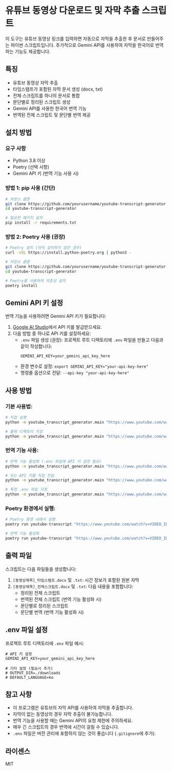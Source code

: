 # 유튜브 동영상 다운로드 및 자막 추출 스크립트

이 도구는 유튜브 동영상 링크를 입력하면 자동으로 자막을 추출한 후 문서로 만들어주는 파이썬 스크립트입니다. 추가적으로 Gemini API를 사용하여 자막을 한국어로 번역하는 기능도 제공합니다.

## 특징

- 유튜브 동영상 자막 추출
- 타임스탬프가 포함된 자막 문서 생성 (docx, txt)
- 전체 스크립트를 하나의 문서로 통합
- 문단별로 정리된 스크립트 생성
- Gemini API를 사용한 한국어 번역 기능
- 번역된 전체 스크립트 및 문단별 번역 제공

## 설치 방법

### 요구 사항

- Python 3.8 이상
- Poetry (선택 사항)
- Gemini API 키 (번역 기능 사용 시)

### 방법 1: pip 사용 (간단)

```bash
# 저장소 클론
git clone https://github.com/yourusername/youtube-transcript-generator.git
cd youtube-transcript-generator

# 필요한 패키지 설치
pip install -r requirements.txt
```

### 방법 2: Poetry 사용 (권장)

```bash
# Poetry 설치 (아직 설치하지 않은 경우)
curl -sSL https://install.python-poetry.org | python3 -

# 저장소 클론
git clone https://github.com/yourusername/youtube-transcript-generator.git
cd youtube-transcript-generator

# Poetry를 사용하여 의존성 설치
poetry install
```

## Gemini API 키 설정

번역 기능을 사용하려면 Gemini API 키가 필요합니다:

1. [Google AI Studio](https://makersuite.google.com/app/apikey)에서 API 키를 발급받으세요.
2. 다음 방법 중 하나로 API 키를 설정하세요:
   - `.env` 파일 생성 (권장): 프로젝트 루트 디렉토리에 `.env` 파일을 만들고 다음과 같이 작성합니다:
     ```
     GEMINI_API_KEY=your_gemini_api_key_here
     ```
   - 환경 변수로 설정: `export GEMINI_API_KEY="your-api-key-here"`
   - 명령줄 옵션으로 전달: `--api-key "your-api-key-here"`

## 사용 방법

### 기본 사용법:

```bash
# 직접 실행
python -m youtube_transcript_generator.main "https://www.youtube.com/watch?v=VIDEO_ID"

# 출력 디렉토리 지정
python -m youtube_transcript_generator.main "https://www.youtube.com/watch?v=VIDEO_ID" --output-dir "./my_folder"
```

### 번역 기능 사용:

```bash
# 번역 기능 활성화 (.env 파일에 API 키 설정 필요)
python -m youtube_transcript_generator.main "https://www.youtube.com/watch?v=VIDEO_ID" --translate

# 또는 API 키를 직접 전달
python -m youtube_transcript_generator.main "https://www.youtube.com/watch?v=VIDEO_ID" --translate --api-key "your-api-key-here"

# 특정 .env 파일 지정
python -m youtube_transcript_generator.main "https://www.youtube.com/watch?v=VIDEO_ID" --translate --env-file "/path/to/.env"
```

### Poetry 환경에서 실행:

```bash
# Poetry 환경 내에서 실행
poetry run youtube-transcript "https://www.youtube.com/watch?v=VIDEO_ID"

# 번역 기능 활성화
poetry run youtube-transcript "https://www.youtube.com/watch?v=VIDEO_ID" --translate
```

## 출력 파일

스크립트는 다음 파일들을 생성합니다:

1. `[동영상제목]_타임스탬프.docx` 및 `.txt`: 시간 정보가 포함된 원본 자막
2. `[동영상제목]_전체스크립트.docx` 및 `.txt`: 다음 내용을 포함합니다:
   - 정리된 전체 스크립트
   - 번역된 전체 스크립트 (번역 기능 활성화 시)
   - 문단별로 정리된 스크립트 
   - 문단별 번역 (번역 기능 활성화 시)

## .env 파일 설정

프로젝트 루트 디렉토리에 `.env` 파일 예시:

```
# API 키 설정
GEMINI_API_KEY=your_gemini_api_key_here

# 기타 설정 (필요시 추가)
# OUTPUT_DIR=./downloads
# DEFAULT_LANGUAGE=ko
```

## 참고 사항

- 이 프로그램은 유튜브의 자막 API를 사용하여 자막을 추출합니다.
- 자막이 없는 동영상의 경우 자막 추출이 불가능합니다.
- 번역 기능을 사용할 때는 Gemini API의 요청 제한에 주의하세요.
- 매우 긴 스크립트의 경우 번역에 시간이 걸릴 수 있습니다.
- `.env` 파일은 버전 관리에 포함하지 않는 것이 좋습니다 (`.gitignore`에 추가).

## 라이센스

MIT
